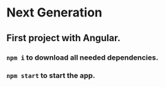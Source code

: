 # Next Generation
## First project with Angular.
### `npm i` to download all needed dependencies.
### `npm start` to start the app.
